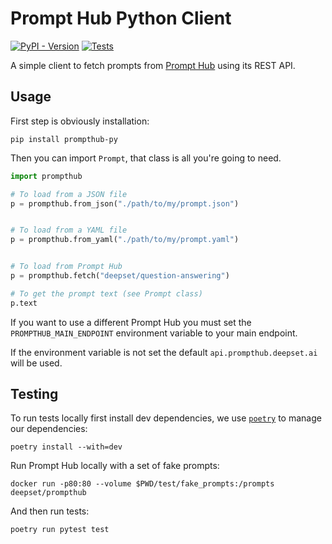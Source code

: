 # Prompt Hub Python Client

[![PyPI - Version][pypi-badge]][pypi-project] [![Tests][tests-badge]][tests-workflow]

A simple client to fetch prompts from [Prompt Hub][prompt-hub] using its REST API.

## Usage

First step is obviously installation:

```
pip install prompthub-py
```

Then you can import `Prompt`, that class is all you're going to need.

```python
import prompthub

# To load from a JSON file
p = prompthub.from_json("./path/to/my/prompt.json")


# To load from a YAML file
p = prompthub.from_yaml("./path/to/my/prompt.yaml")


# To load from Prompt Hub
p = prompthub.fetch("deepset/question-answering")

# To get the prompt text (see Prompt class)
p.text
```

If you want to use a different Prompt Hub you must set the `PROMPTHUB_MAIN_ENDPOINT` environment variable to your main endpoint.

If the environment variable is not set the default `api.prompthub.deepset.ai` will be used.

## Testing

To run tests locally first install dev dependencies, we use [`poetry`][python-poetry] to manage our dependencies:

```
poetry install --with=dev
```

Run Prompt Hub locally with a set of fake prompts:

```
docker run -p80:80 --volume $PWD/test/fake_prompts:/prompts deepset/prompthub
```

And then run tests:

```
poetry run pytest test
```

[pypi-badge]: https://img.shields.io/pypi/v/prompthub-py.svg
[pypi-project]: https://pypi.org/project/prompthub-py
[prompt-hub]: https://prompthub.deepset.ai/
[python-poetry]: https://python-poetry.org/
[tests-badge]: https://github.com/deepset-ai/prompthub-py/actions/workflows/test.yml/badge.svg
[tests-workflow]: https://github.com/deepset-ai/prompthub-py/actions/workflows/test.yml
